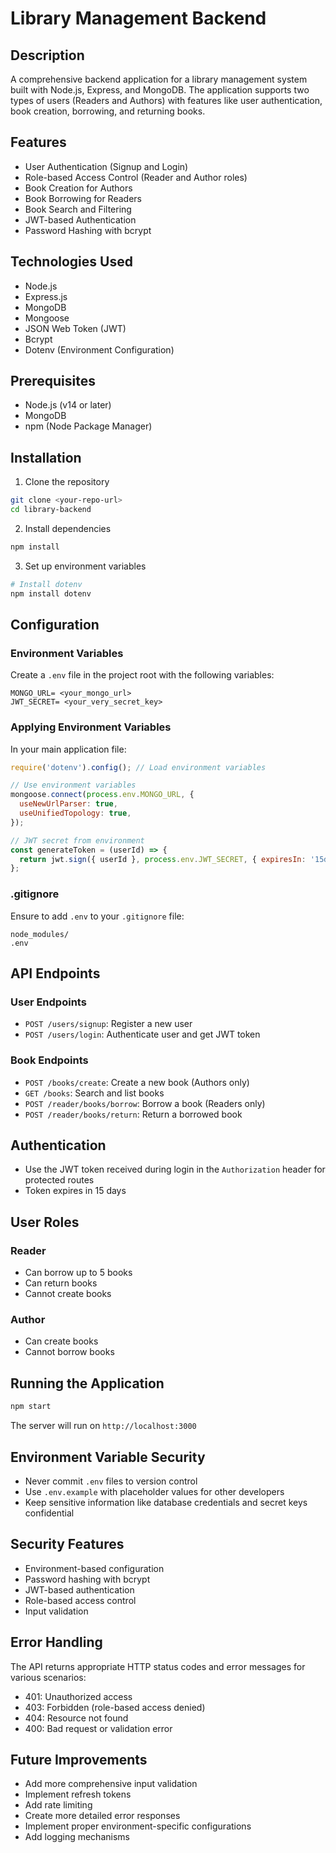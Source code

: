 # Library Management Backend

## Description

A comprehensive backend application for a library management system built with Node.js, Express, and MongoDB. The application supports two types of users (Readers and Authors) with features like user authentication, book creation, borrowing, and returning books.

## Features

- User Authentication (Signup and Login)
- Role-based Access Control (Reader and Author roles)
- Book Creation for Authors
- Book Borrowing for Readers
- Book Search and Filtering
- JWT-based Authentication
- Password Hashing with bcrypt

## Technologies Used

- Node.js
- Express.js
- MongoDB
- Mongoose
- JSON Web Token (JWT)
- Bcrypt
- Dotenv (Environment Configuration)

## Prerequisites

- Node.js (v14 or later)
- MongoDB
- npm (Node Package Manager)

## Installation

1. Clone the repository
```bash
git clone <your-repo-url>
cd library-backend
```

2. Install dependencies
```bash
npm install
```

3. Set up environment variables
```bash
# Install dotenv
npm install dotenv
```

## Configuration

### Environment Variables

Create a `.env` file in the project root with the following variables:
```
MONGO_URL= <your_mongo_url>
JWT_SECRET= <your_very_secret_key>
```

### Applying Environment Variables

In your main application file:
```javascript
require('dotenv').config(); // Load environment variables

// Use environment variables
mongoose.connect(process.env.MONGO_URL, {
  useNewUrlParser: true,
  useUnifiedTopology: true,
});

// JWT secret from environment
const generateToken = (userId) => {
  return jwt.sign({ userId }, process.env.JWT_SECRET, { expiresIn: '15d' });
};
```

### .gitignore

Ensure to add `.env` to your `.gitignore` file:
```
node_modules/
.env
```

## API Endpoints

### User Endpoints
- `POST /users/signup`: Register a new user
- `POST /users/login`: Authenticate user and get JWT token

### Book Endpoints
- `POST /books/create`: Create a new book (Authors only)
- `GET /books`: Search and list books
- `POST /reader/books/borrow`: Borrow a book (Readers only)
- `POST /reader/books/return`: Return a borrowed book

## Authentication

- Use the JWT token received during login in the `Authorization` header for protected routes
- Token expires in 15 days

## User Roles

### Reader
- Can borrow up to 5 books
- Can return books
- Cannot create books

### Author
- Can create books
- Cannot borrow books

## Running the Application

```bash
npm start
```

The server will run on `http://localhost:3000`

## Environment Variable Security

- Never commit `.env` files to version control
- Use `.env.example` with placeholder values for other developers
- Keep sensitive information like database credentials and secret keys confidential

## Security Features

- Environment-based configuration
- Password hashing with bcrypt
- JWT-based authentication
- Role-based access control
- Input validation

## Error Handling

The API returns appropriate HTTP status codes and error messages for various scenarios:
- 401: Unauthorized access
- 403: Forbidden (role-based access denied)
- 404: Resource not found
- 400: Bad request or validation error

## Future Improvements

- Add more comprehensive input validation
- Implement refresh tokens
- Add rate limiting
- Create more detailed error responses
- Implement proper environment-specific configurations
- Add logging mechanisms

